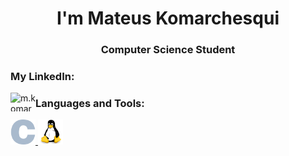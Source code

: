 <h1 align="center">I'm Mateus Komarchesqui</h1>
<h3 align="center">Computer Science Student</h3>

<h3 align="left">My LinkedIn:</h3>
<p align="left">
<a href="https://linkedin.com/in/m.komarchesqui" target="blank"><img align="left" src="https://cdn.jsdelivr.net/npm/simple-icons@3.0.1/icons/linkedin.svg" alt="m.komarchesqui" height="30" width="40" /></a>
</p>

<h3 align="left">Languages and Tools:</h3>
<p align="left"> <a href="https://www.cprogramming.com/" target="_blank"> <img src="https://raw.githubusercontent.com/devicons/devicon/master/icons/c/c-original.svg" alt="c" width="40" height="40"/> </a> <a href="https://www.linux.org/" target="_blank"> <img src="https://raw.githubusercontent.com/devicons/devicon/master/icons/linux/linux-original.svg" alt="linux" width="40" height="40"/> </a> </p>
